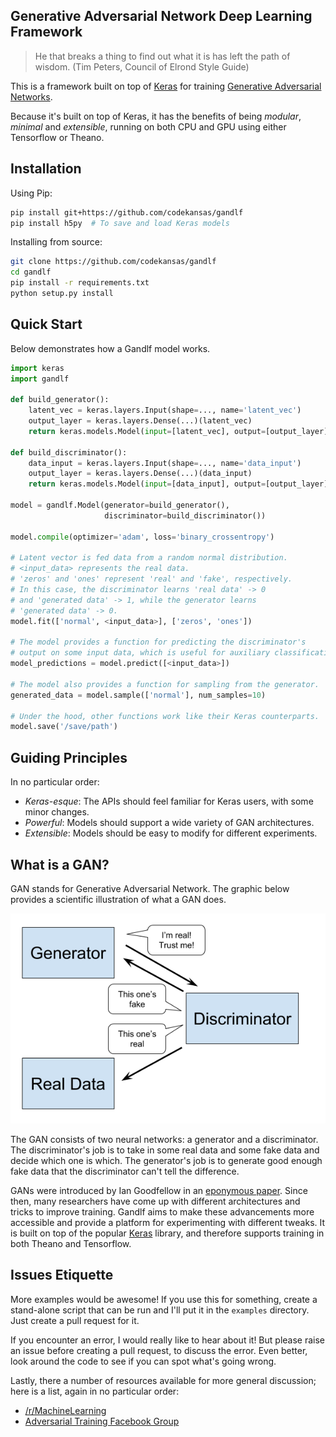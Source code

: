 ## Generative Adversarial Network Deep Learning Framework

>He that breaks a thing to find out what it is has left the path of wisdom.
>(Tim Peters, Council of Elrond Style Guide)

This is a framework built on top of [Keras](https://github.com/fchollet/keras) for training [Generative Adversarial Networks](https://arxiv.org/abs/1406.2661).

Because it's built on top of Keras, it has the benefits of being *modular*, *minimal* and *extensible*, running on both CPU and GPU using either Tensorflow or Theano.

## Installation

Using Pip:

````sh
pip install git+https://github.com/codekansas/gandlf
pip install h5py  # To save and load Keras models
````

Installing from source:

````sh
git clone https://github.com/codekansas/gandlf
cd gandlf
pip install -r requirements.txt
python setup.py install
````

## Quick Start

Below demonstrates how a Gandlf model works.

````python
import keras
import gandlf

def build_generator():
    latent_vec = keras.layers.Input(shape=..., name='latent_vec')
    output_layer = keras.layers.Dense(...)(latent_vec)
    return keras.models.Model(input=[latent_vec], output=[output_layer])

def build_discriminator():
    data_input = keras.layers.Input(shape=..., name='data_input')
    output_layer = keras.layers.Dense(...)(data_input)
    return keras.models.Model(input=[data_input], output=[output_layer])

model = gandlf.Model(generator=build_generator(),
                     discriminator=build_discriminator())

model.compile(optimizer='adam', loss='binary_crossentropy')

# Latent vector is fed data from a random normal distribution.
# <input_data> represents the real data.
# 'zeros' and 'ones' represent 'real' and 'fake', respectively.
# In this case, the discriminator learns 'real data' -> 0
# and 'generated data' -> 1, while the generator learns
# 'generated data' -> 0.
model.fit(['normal', <input_data>], ['zeros', 'ones'])

# The model provides a function for predicting the discriminator's
# output on some input data, which is useful for auxiliary classification.
model_predictions = model.predict([<input_data>])

# The model also provides a function for sampling from the generator.
generated_data = model.sample(['normal'], num_samples=10)

# Under the hood, other functions work like their Keras counterparts.
model.save('/save/path')
````

## Guiding Principles

In no particular order:

 - *Keras-esque*: The APIs should feel familiar for Keras users, with some minor changes.
 - *Powerful*: Models should support a wide variety of GAN architectures.
 - *Extensible*: Models should be easy to modify for different experiments.

## What is a GAN?

GAN stands for Generative Adversarial Network. The graphic below provides a scientific illustration of what a GAN does.

![Talking GAN](resources/talking_gan.png)

The GAN consists of two neural networks: a generator and a discriminator. The discriminator's job is to take in some real data and some fake data and decide which one is which. The generator's job is to generate good enough fake data that the discriminator can't tell the difference.

GANs were introduced by Ian Goodfellow in an [eponymous paper](https://arxiv.org/abs/1406.2661). Since then, many researchers have come up with different architectures and tricks to improve training. Gandlf aims to make these advancements more accessible and provide a platform for experimenting with different tweaks. It is built on top of the popular [Keras](https://keras.io/) library, and therefore supports training in both Theano and Tensorflow.

## Issues Etiquette

More examples would be awesome! If you use this for something, create a stand-alone script that can be run and I'll put it in the `examples` directory. Just create a pull request for it.

If you encounter an error, I would really like to hear about it! But please raise an issue before creating a pull request, to discuss the error. Even better, look around the code to see if you can spot what's going wrong.

Lastly, there a number of resources available for more general discussion; here is a list, again in no particular order:

 - [/r/MachineLearning](https://www.reddit.com/r/MachineLearning/)
 - [Adversarial Training Facebook Group](https://www.facebook.com/groups/675606912596390/)
